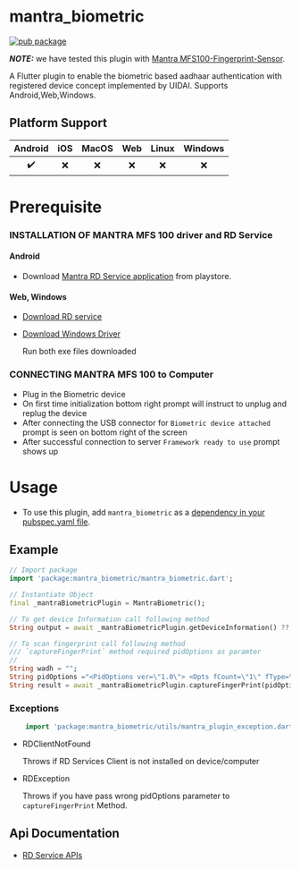 # mantra_biometric


[![pub package](https://img.shields.io/pub/v/mantra_biometric.svg)](https://pub.dev/packages/mantra_biometric)

**_NOTE:_**  we have tested this plugin with [Mantra MFS100-Fingerprint-Sensor](https://www.mantratec.com/products/Fingerprint-Sensors/MFS100-Fingerprint-Scanner).

A Flutter plugin to enable the biometric based aadhaar authentication with registered device concept implemented by UIDAI.
Supports Android,Web,Windows.

## Platform Support

| Android | iOS | MacOS | Web | Linux | Windows |
| :-----: | :-: | :---: | :-: | :---: | :----: |
|   ✔️    | ❌  |  ❌   | ❌  |  ❌   |   ❌   |

# Prerequisite

### INSTALLATION OF MANTRA MFS 100 driver and RD Service
#### Android
* Download [Mantra RD Service application](https://play.google.com/store/apps/details?id=com.mantra.rdservice&hl=en_IN&gl=US) from playstore.

#### Web, Windows
* [Download RD service](https://download.mantratecapp.com/StaticDownload/MantraRDService_1.0.8.exe)
* [Download Windows Driver](https://download.mantratecapp.com/StaticDownload/MFS100Driver_9.2.0.0.exe)

    Run both exe files downloaded

### CONNECTING MANTRA MFS 100 to Computer
* Plug in the Biometric device
* On first time initialization bottom right prompt will instruct to unplug and replug the device
* After connecting the USB connector for `Biometric device attached` prompt is seen on bottom right of the screen
* After successful connection to server `Framework ready to use` prompt shows up

# Usage
* To use this plugin, add `mantra_biometric` as a [dependency in your pubspec.yaml file](https://flutter.dev/docs/development/platform-integration/platform-channels).

## Example
```dart
// Import package
import 'package:mantra_biometric/mantra_biometric.dart';

// Instantiate Object
final _mantraBiometricPlugin = MantraBiometric();

// To get device Information call following method
String output = await _mantraBiometricPlugin.getDeviceInformation() ?? "";

// To scan fingerprint call following method
/// `captureFingerPrint` method required pidOptions as paramter
// 
String wadh = "";
String pidOptions ="<PidOptions ver=\"1.0\"> <Opts fCount=\"1\" fType=\"2\" pCount=\"0\" format=\"0\" pidVer=\"2.0\" wadh=\"$wadh\" timeout=\"20000\"  posh=\"UNKNOWN\" env=\"P\" /> </PidOptions>";
String result = await _mantraBiometricPlugin.captureFingerPrint(pidOptions: pidOptions) ?? "";

```

### Exceptions
```dart 
    import 'package:mantra_biometric/utils/mantra_plugin_exception.dart';
```
* RDClientNotFound
    
    Throws if RD Services Client is not installed on device/computer
* RDException
    
    Throws if you have pass wrong pidOptions parameter to `captureFingerPrint` Method.

## Api Documentation
- [RD Service APIs](https://uidai.gov.in/images/resource/aadhaar_registered_devices_2_0_2_18072017.pdf)